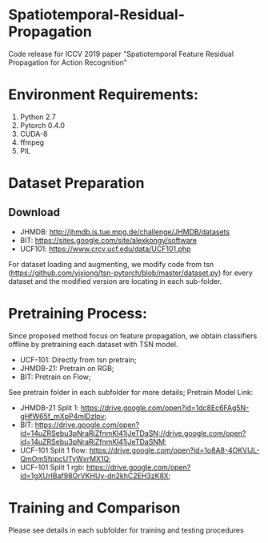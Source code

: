 # Spatiotemporal-Residual-Propagation
Code release for ICCV 2019 paper "Spatiotemporal Feature Residual Propagation for Action Recognition" 

# Environment Requirements:
1. Python 2.7
2. Pytorch 0.4.0
3. CUDA-8
4. ffmpeg
5. PIL

# Dataset Preparation
## Download
- JHMDB: http://jhmdb.is.tue.mpg.de/challenge/JHMDB/datasets
- BIT: https://sites.google.com/site/alexkongy/software
- UCF101: https://www.crcv.ucf.edu/data/UCF101.php

For dataset loading and augmenting, we modify code from tsn (https://github.com/yjxiong/tsn-pytorch/blob/master/dataset.py) for every dataset and the modified version are locating in each sub-folder.


# Pretraining Process:
Since proposed method focus on feature propagation, we obtain classifiers offline by pretraining each dataset with TSN model.
- UCF-101: Directly from tsn pretrain;
- JHMDB-21: Pretrain on RGB;
- BIT: Pretrain on Flow;

See pretrain folder in each subfolder for more details; Pretrain Model Link:
- JHMDB-21 Split 1: https://drive.google.com/open?id=1dc8Ec6FAg5N-gHfW65f_mXpP4mlDzlpv;
- BIT: https://drive.google.com/open?id=14uZRSebu3pNraRjZfnmKl41jJeTDaSN://drive.google.com/open?id=14uZRSebu3pNraRjZfnmKl41jJeTDaSNM; 
- UCF-101 Split 1 flow: https://drive.google.com/open?id=1o8A8-4OKVlJL-QmOmSfppcUTyWxrMX1Q;
- UCF-101 Split 1 rgb: https://drive.google.com/open?id=1gXUrIBaf98OrVKHUy-dn2khC2EH3zK8X;

# Training and Comparison
Please see details in each subfolder for training and testing procedures
